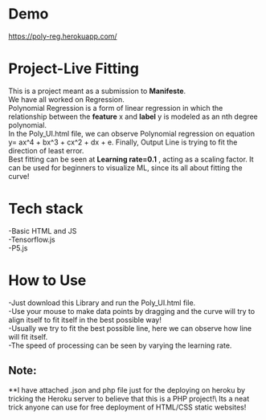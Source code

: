 # Demo
https://poly-reg.herokuapp.com/

# Project-Live Fitting

This is a project meant as a submission to **Manifeste**.\
We have all worked on Regression.\
Polynomial Regression is a form of linear regression in which the relationship between the **feature** x and **label** y is modeled as an nth degree polynomial.\
In the Poly_UI.html file, we can observe Polynomial regression on equation y= ax^4 + bx^3 + cx^2 + dx + e. Finally, Output Line is trying to fit the direction of least error.\
Best fitting can be seen at **Learning rate=0.1** , acting as a scaling factor.
It can be used for beginners to visualize ML, since its all about fitting the curve! 

# Tech stack 
-Basic HTML and JS\
-Tensorflow.js\
-P5.js

# How to Use
-Just download this Library and run the Poly_UI.html file.\
-Use your mouse to make data points by dragging and the curve will try to align itself to fit itself in the best possible way!\
-Usually we try to fit the best possible line, here we can observe how line will fit itself.\
-The speed of processing can be seen by varying the learning rate.

## Note: 
**I have attached .json and php file just for the deploying on heroku by tricking the Heroku server to believe that this is a PHP project!\ 
Its a neat trick anyone can use for free deployment of HTML/CSS static websites!
